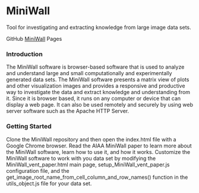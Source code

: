 MiniWall
=======
Tool for investigating and extracting knowledge from large image data sets.

GitHub [MiniWall](https://nasa.github.io/MiniWall) Pages

### Introduction
The MiniWall software is browser-based software that is used
to analyze and understand large and small computationally and
experimentally generated data sets.  The MiniWall software presents
a matrix view of plots and other visualization images and provides
a responsive and productive way to investigate the data and extract
knowledge and understanding from it.  Since it is browser based,
it runs on any computer or device that can display a web page.
It can also be used remotely and securely by using web server
software such as the Apache HTTP Server.

### Getting Started
Clone the MiniWall repository and then open the index.html file with a Google Chrome browser.  Read the AIAA MiniWall paper
to learn more about the MiniWall software, learn how to use it, and how it works.  Customize the MiniWall software to work
with you data set by modifying the MiniWall_vent_paper.html main page, setup_MiniWall_vent_paper.js configuration file, 
and the get_image_root_name_from_cell_column_and_row_names() function in the utils_object.js file for your data set.
